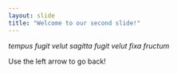 ```yaml
---
layout: slide
title: "Welcome to our second slide!"
---
```

*tempus fugit velut sagitta fugit velut fixa fructum*

Use the left arrow to go back!
